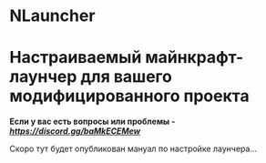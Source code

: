 # NLauncher
# Настраиваемый майнкрафт-лаунчер для вашего модифицированного проекта

**Если у вас есть вопросы или проблемы - _https://discord.gg/baMkECEMew_**

Скоро тут будет опубликован мануал по настройке лаунчера...
